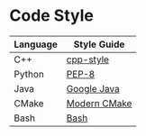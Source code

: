 # Code Style

Language | Style Guide
-- | --
C++ | [cpp-style]
Python | [PEP-8]
Java | [Google Java]
CMake | [Modern CMake]
Bash | [Bash]

[cpp-style]: https://github.com/isocpp/CppCoreGuidelines/blob/master/CppCoreGuidelines.md
[PEP-8]: https://www.python.org/dev/peps/pep-0008/
[Google Java]:https://google.github.io/styleguide/javaguide.html
[Modern CMake]:https://cliutils.gitlab.io/modern-cmake/
[Bash]:https://google.github.io/styleguide/shellguide.html
